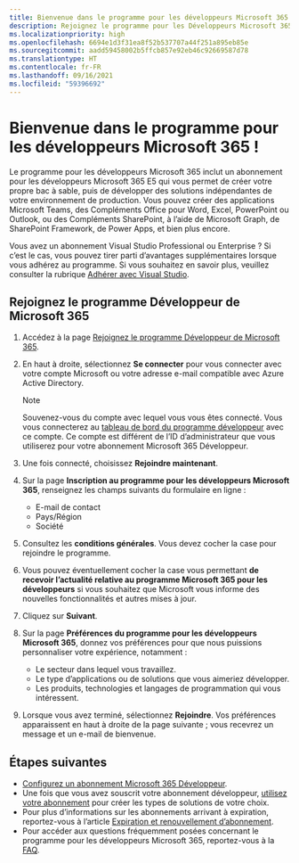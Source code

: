 ```yaml
---
title: Bienvenue dans le programme pour les développeurs Microsoft 365 !
description: Rejoignez le programme pour les Développeurs Microsoft 365 pour développer des solutions Microsoft 365 indépendamment de votre environnement de production.
ms.localizationpriority: high
ms.openlocfilehash: 6694e1d3f31ea8f52b537707a44f251a895eb85e
ms.sourcegitcommit: aadd59458002b5ffcb857e92eb46c92669587d78
ms.translationtype: HT
ms.contentlocale: fr-FR
ms.lasthandoff: 09/16/2021
ms.locfileid: "59396692"
---
```

# <a name="welcome-to-the-microsoft-365-developer-program"></a>Bienvenue dans le programme pour les développeurs Microsoft 365 !

Le programme pour les développeurs Microsoft 365 inclut un abonnement pour les développeurs Microsoft 365 E5 qui vous permet de créer votre propre bac à sable, puis de développer des solutions indépendantes de votre environnement de production. Vous pouvez créer des applications Microsoft Teams, des Compléments Office pour Word, Excel, PowerPoint ou Outlook, ou des Compléments SharePoint, à l’aide de Microsoft Graph, de SharePoint Framework, de Power Apps, et bien plus encore.

Vous avez un abonnement Visual Studio Professional ou Enterprise ? Si c’est le cas, vous pouvez tirer parti d’avantages supplémentaires lorsque vous adhérez au programme. Si vous souhaitez en savoir plus, veuillez consulter la rubrique [Adhérer avec Visual Studio](join-with-visual-studio.md).

## <a name="join-the-microsoft-365-developer-program"></a>Rejoignez le programme Développeur de Microsoft 365

1. Accédez à la page [Rejoignez le programme Développeur de Microsoft 365](https://developer.microsoft.com/en-us/microsoft-365/dev-program). 

2. En haut à droite, sélectionnez **Se connecter** pour vous connecter avec votre compte Microsoft ou votre adresse e-mail compatible avec Azure Active Directory.

    > [!NOTE]
    > Souvenez-vous du compte avec lequel vous vous êtes connecté. Vous vous connecterez au [tableau de bord du programme développeur](https://developer.microsoft.com/office/profile) avec ce compte. Ce compte est différent de l’ID d’administrateur que vous utiliserez pour votre abonnement Microsoft 365 Développeur.

3. Une fois connecté, choisissez **Rejoindre maintenant**.

4. Sur la page **Inscription au programme pour les développeurs Microsoft 365**, renseignez les champs suivants du formulaire en ligne :

    - E-mail de contact
    - Pays/Région
    - Société

5. Consultez les **conditions générales**. Vous devez cocher la case pour rejoindre le programme.

6. Vous pouvez éventuellement cocher la case vous permettant **de recevoir l’actualité relative au programme Microsoft 365 pour les développeurs** si vous souhaitez que Microsoft vous informe des nouvelles fonctionnalités et autres mises à jour. 

7. Cliquez sur **Suivant**.

8. Sur la page **Préférences du programme pour les développeurs Microsoft 365**, donnez vos préférences pour que nous puissions personnaliser votre expérience, notamment :

    - Le secteur dans lequel vous travaillez.
    - Le type d’applications ou de solutions que vous aimeriez développer.
    - Les produits, technologies et langages de programmation qui vous intéressent.

9. Lorsque vous avez terminé, sélectionnez **Rejoindre**. Vos préférences apparaissent en haut à droite de la page suivante ; vous recevrez un message et un e-mail de bienvenue.



## <a name="next-steps"></a>Étapes suivantes

- [Configurez un abonnement Microsoft 365 Développeur](microsoft-365-developer-program-get-started.md). 
- Une fois que vous avez souscrit votre abonnement développeur, [utilisez votre abonnement](build-microsoft-365-solutions.md) pour créer les types de solutions de votre choix.
- Pour plus d’informations sur les abonnements arrivant à expiration, reportez-vous à l’article [Expiration et renouvellement d’abonnement](subscription-expiration-and-renewal.md).
- Pour accéder aux questions fréquemment posées concernant le programme pour les développeurs Microsoft 365, reportez-vous à la [FAQ](microsoft-365-developer-program-faq.yml).


